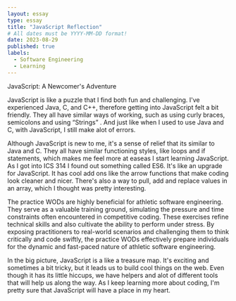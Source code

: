 ```yaml
---
layout: essay
type: essay
title: "JavaScript Reflection"
# All dates must be YYYY-MM-DD format!
date: 2023-08-29
published: true
labels:
  - Software Engineering
  - Learning
---
```


JavaScript: A Newcomer's Adventure

JavaScript is like a puzzle that I find both fun and challenging. I've experienced Java, C, and C++, therefore getting into JavaScript felt a bit friendly. They all have similar ways of working, such as using curly braces, semicolons and using “Strings” . And just like when I used to use  Java and C, with JavaScript, I still make alot of errors.

Although JavaScript is new to me, it's a sense of relief that its similar to Java and C. They all have similar functioning styles, like loops and if statements, which makes me feel more at easeas I start learning JavaScript. As I got into ICS 314 I found out something called ES6. It's like an upgrade for JavaScript. It has cool add ons like the  arrow functions that make coding look cleaner and nicer. There's also a way to pull, add and replace values in an array, which I thought was pretty interesting. 

The practice WODs are highly beneficial for athletic software engineering. They serve as a valuable training ground, simulating the pressure and time constraints often encountered in competitive coding. These exercises refine technical skills and also cultivate the ability to perform under stress. By exposing practitioners to real-world scenarios and challenging them to think critically and code swiftly, the practice WODs effectively prepare individuals for the dynamic and fast-paced nature of athletic software engineering.

In the big picture, JavaScript is a like a treasure map. It's exciting and sometimes a bit tricky, but it leads us to build cool things on the web. Even though it has its little hiccups, we have helpers and alot of different tools that will help us along the way. As I keep learning more about coding, I'm pretty sure that JavaScript will have a place in my heart.
